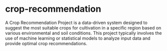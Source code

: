 # crop-recommendation
A Crop Recommendation Project is a data-driven system designed to suggest the most suitable crops for cultivation in a specific region based on various environmental and soil conditions. This project typically involves the use of machine learning or statistical models to analyze input data and provide optimal crop recommendations.
